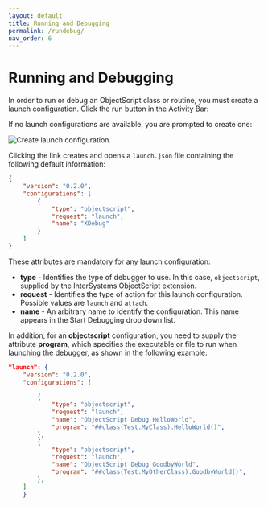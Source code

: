 ```yaml
---
layout: default
title: Running and Debugging
permalink: /rundebug/
nav_order: 6
---
```

# Running and Debugging

In order to run or debug an ObjectScript class or routine, you must create a launch configuration. Click the run button in the Activity Bar:

If no launch configurations are available, you are prompted to create one:

![Create launch configuration.](../assets/images/CreateLaunchConfig.png "create launch configuration")

Clicking the link creates and opens a `launch.json` file containing the following default information:

```json
{
    "version": "0.2.0",
    "configurations": [
        {
            "type": "objectscript",
            "request": "launch",
            "name": "XDebug"
        }
    ]
}
```

These attributes are mandatory for any launch configuration:

- **type** - Identifies the type of debugger to use. In this case, `objectscript`, supplied by the InterSystems ObjectScript extension.
- **request** - Identifies the type of action for this launch configuration. Possible values are `launch` and `attach`.
- **name** - An arbitrary name to identify the configuration. This name appears in the Start Debugging drop down list.

In addition, for an **objectscript** configuration, you need to supply the attribute **program**, which specifies the executable or file to run when launching the debugger, as shown in the following example:

```json
"launch": {
	"version": "0.2.0",
	"configurations": [
      
		{
			"type": "objectscript",
			"request": "launch",
			"name": "ObjectScript Debug HelloWorld",
			"program": "##class(Test.MyClass).HelloWorld()",
		},
		{
			"type": "objectscript",
			"request": "launch",
			"name": "ObjectScript Debug GoodbyWorld",
			"program": "##class(Test.MyOtherClass).GoodbyWorld()",
		},
	]
	}
```

